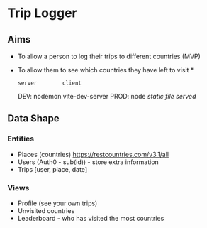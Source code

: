 # Trip Logger

## Aims

- To allow a person to log their trips to different countries (MVP)
- To allow them to see which countries they have left to visit \*

      server 		client

  DEV: nodemon vite-dev-server
  PROD: node _static file served_

## Data Shape

### Entities

- Places (countries) <https://restcountries.com/v3.1/all>
- Users (Auth0 - sub(id)) - store extra information
- Trips [user, place, date]

### Views

- Profile (see your own trips)
- Unvisited countries
- Leaderboard - who has visited the most countries
